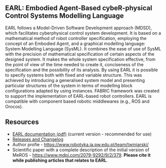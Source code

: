 ## EARL: Embodied Agent-Based cybeR-physical Control Systems Modelling Language

EARL follows a Model-Driven Software Development approach (MDSD), which facilitates cyberphysical control system development. It is based on a mathematical method of robot controller specification, employing the concept of an Embodied Agent, and a graphical modelling language: System Modelling Language (SysML). It combines the ease of use of SysML with the precision of mathematical specification of certain aspects of the designed system. It makes the whole system specification effective, from the point of view of the time needed to create it, conciseness of the specification and the possibility of its analysis. By using EARL it is possible to specify systems both with fixed and variable structure. This was achieved by introducing a generalised system model and presenting particular structures of the system in terms of modelling block configurations adapted by using instances. FABRIC framework was created to support the implementation of EARL-based robot controllers. EARL is compatible with component based robotic middlewares (e.g., ROS and Orocos). 

## Resources
* [EARL documentation (pdf)](https://github.com/twiniars/EARL/releases/download/3.0.1/meros-3-0-1-doc.pdf) (current version - recommended for use)
* [Releases and Changelog](https://github.com/twiniars/EARL/releases)
* Author profie - https://www.robotyka.ia.pw.edu.pl/team/twiniarski/
* Scientific paper with a complete description of the initial version of MeROS - https://www.mdpi.com/2079-9292/9/2/379. **Please cite it while publishing articles that relates to EARL**.

